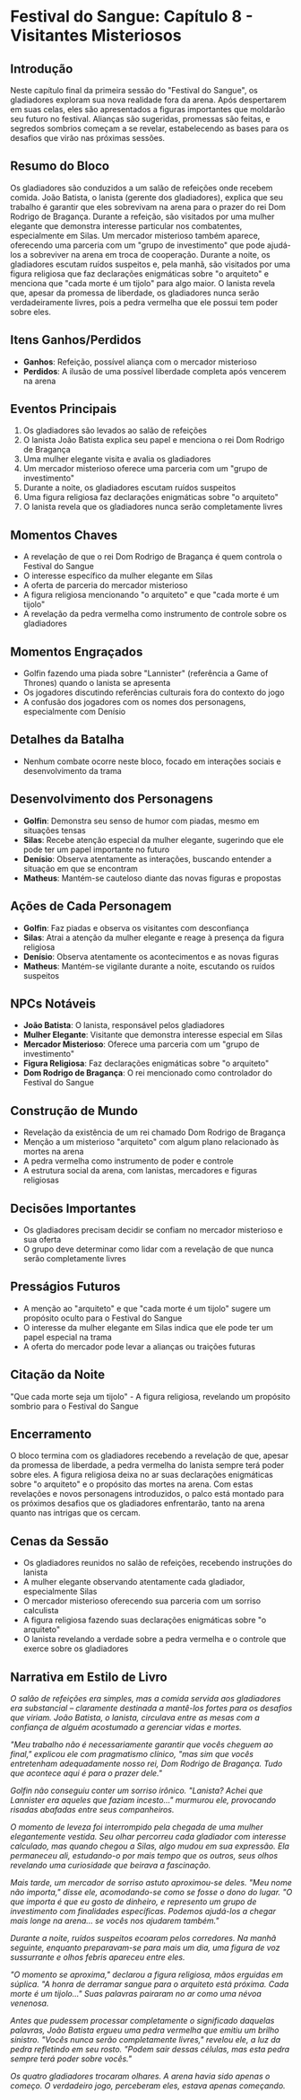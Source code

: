 # Festival do Sangue: Capítulo 8 - Visitantes Misteriosos

## Introdução
Neste capítulo final da primeira sessão do "Festival do Sangue", os gladiadores exploram sua nova realidade fora da arena. Após despertarem em suas celas, eles são apresentados a figuras importantes que moldarão seu futuro no festival. Alianças são sugeridas, promessas são feitas, e segredos sombrios começam a se revelar, estabelecendo as bases para os desafios que virão nas próximas sessões.

## Resumo do Bloco
Os gladiadores são conduzidos a um salão de refeições onde recebem comida. João Batista, o lanista (gerente dos gladiadores), explica que seu trabalho é garantir que eles sobrevivam na arena para o prazer do rei Dom Rodrigo de Bragança. Durante a refeição, são visitados por uma mulher elegante que demonstra interesse particular nos combatentes, especialmente em Silas. Um mercador misterioso também aparece, oferecendo uma parceria com um "grupo de investimento" que pode ajudá-los a sobreviver na arena em troca de cooperação. Durante a noite, os gladiadores escutam ruídos suspeitos e, pela manhã, são visitados por uma figura religiosa que faz declarações enigmáticas sobre "o arquiteto" e menciona que "cada morte é um tijolo" para algo maior. O lanista revela que, apesar da promessa de liberdade, os gladiadores nunca serão verdadeiramente livres, pois a pedra vermelha que ele possui tem poder sobre eles.

## Itens Ganhos/Perdidos
- **Ganhos**: Refeição, possível aliança com o mercador misterioso
- **Perdidos**: A ilusão de uma possível liberdade completa após vencerem na arena

## Eventos Principais
1. Os gladiadores são levados ao salão de refeições
2. O lanista João Batista explica seu papel e menciona o rei Dom Rodrigo de Bragança
3. Uma mulher elegante visita e avalia os gladiadores
4. Um mercador misterioso oferece uma parceria com um "grupo de investimento"
5. Durante a noite, os gladiadores escutam ruídos suspeitos
6. Uma figura religiosa faz declarações enigmáticas sobre "o arquiteto"
7. O lanista revela que os gladiadores nunca serão completamente livres

## Momentos Chaves
- A revelação de que o rei Dom Rodrigo de Bragança é quem controla o Festival do Sangue
- O interesse específico da mulher elegante em Silas
- A oferta de parceria do mercador misterioso
- A figura religiosa mencionando "o arquiteto" e que "cada morte é um tijolo"
- A revelação da pedra vermelha como instrumento de controle sobre os gladiadores

## Momentos Engraçados
- Golfin fazendo uma piada sobre "Lannister" (referência a Game of Thrones) quando o lanista se apresenta
- Os jogadores discutindo referências culturais fora do contexto do jogo
- A confusão dos jogadores com os nomes dos personagens, especialmente com Denísio

## Detalhes da Batalha
- Nenhum combate ocorre neste bloco, focado em interações sociais e desenvolvimento da trama

## Desenvolvimento dos Personagens
- **Golfin**: Demonstra seu senso de humor com piadas, mesmo em situações tensas
- **Silas**: Recebe atenção especial da mulher elegante, sugerindo que ele pode ter um papel importante no futuro
- **Denísio**: Observa atentamente as interações, buscando entender a situação em que se encontram
- **Matheus**: Mantém-se cauteloso diante das novas figuras e propostas

## Ações de Cada Personagem
- **Golfin**: Faz piadas e observa os visitantes com desconfiança
- **Silas**: Atrai a atenção da mulher elegante e reage à presença da figura religiosa
- **Denísio**: Observa atentamente os acontecimentos e as novas figuras
- **Matheus**: Mantém-se vigilante durante a noite, escutando os ruídos suspeitos

## NPCs Notáveis
- **João Batista**: O lanista, responsável pelos gladiadores
- **Mulher Elegante**: Visitante que demonstra interesse especial em Silas
- **Mercador Misterioso**: Oferece uma parceria com um "grupo de investimento"
- **Figura Religiosa**: Faz declarações enigmáticas sobre "o arquiteto"
- **Dom Rodrigo de Bragança**: O rei mencionado como controlador do Festival do Sangue

## Construção de Mundo
- Revelação da existência de um rei chamado Dom Rodrigo de Bragança
- Menção a um misterioso "arquiteto" com algum plano relacionado às mortes na arena
- A pedra vermelha como instrumento de poder e controle
- A estrutura social da arena, com lanistas, mercadores e figuras religiosas

## Decisões Importantes
- Os gladiadores precisam decidir se confiam no mercador misterioso e sua oferta
- O grupo deve determinar como lidar com a revelação de que nunca serão completamente livres

## Presságios Futuros
- A menção ao "arquiteto" e que "cada morte é um tijolo" sugere um propósito oculto para o Festival do Sangue
- O interesse da mulher elegante em Silas indica que ele pode ter um papel especial na trama
- A oferta do mercador pode levar a alianças ou traições futuras

## Citação da Noite
"Que cada morte seja um tijolo" - A figura religiosa, revelando um propósito sombrio para o Festival do Sangue

## Encerramento
O bloco termina com os gladiadores recebendo a revelação de que, apesar da promessa de liberdade, a pedra vermelha do lanista sempre terá poder sobre eles. A figura religiosa deixa no ar suas declarações enigmáticas sobre "o arquiteto" e o propósito das mortes na arena. Com estas revelações e novos personagens introduzidos, o palco está montado para os próximos desafios que os gladiadores enfrentarão, tanto na arena quanto nas intrigas que os cercam.

## Cenas da Sessão
- Os gladiadores reunidos no salão de refeições, recebendo instruções do lanista
- A mulher elegante observando atentamente cada gladiador, especialmente Silas
- O mercador misterioso oferecendo sua parceria com um sorriso calculista
- A figura religiosa fazendo suas declarações enigmáticas sobre "o arquiteto"
- O lanista revelando a verdade sobre a pedra vermelha e o controle que exerce sobre os gladiadores

## Narrativa em Estilo de Livro

*O salão de refeições era simples, mas a comida servida aos gladiadores era substancial – claramente destinada a mantê-los fortes para os desafios que viriam. João Batista, o lanista, circulava entre as mesas com a confiança de alguém acostumado a gerenciar vidas e mortes.*

*"Meu trabalho não é necessariamente garantir que vocês cheguem ao final," explicou ele com pragmatismo clínico, "mas sim que vocês entretenham adequadamente nosso rei, Dom Rodrigo de Bragança. Tudo que acontece aqui é para o prazer dele."*

*Golfin não conseguiu conter um sorriso irônico. "Lanista? Achei que Lannister era aqueles que faziam incesto..." murmurou ele, provocando risadas abafadas entre seus companheiros.*

*O momento de leveza foi interrompido pela chegada de uma mulher elegantemente vestida. Seu olhar percorreu cada gladiador com interesse calculado, mas quando chegou a Silas, algo mudou em sua expressão. Ela permaneceu ali, estudando-o por mais tempo que os outros, seus olhos revelando uma curiosidade que beirava a fascinação.*

*Mais tarde, um mercador de sorriso astuto aproximou-se deles. "Meu nome não importa," disse ele, acomodando-se como se fosse o dono do lugar. "O que importa é que eu gosto de dinheiro, e represento um grupo de investimento com finalidades específicas. Podemos ajudá-los a chegar mais longe na arena... se vocês nos ajudarem também."*

*Durante a noite, ruídos suspeitos ecoaram pelos corredores. Na manhã seguinte, enquanto preparavam-se para mais um dia, uma figura de voz sussurrante e olhos febris apareceu entre eles.*

*"O momento se aproxima," declarou a figura religiosa, mãos erguidas em súplica. "A honra de derramar sangue para o arquiteto está próxima. Cada morte é um tijolo..." Suas palavras pairaram no ar como uma névoa venenosa.*

*Antes que pudessem processar completamente o significado daquelas palavras, João Batista ergueu uma pedra vermelha que emitiu um brilho sinistro. "Vocês nunca serão completamente livres," revelou ele, a luz da pedra refletindo em seu rosto. "Podem sair dessas células, mas esta pedra sempre terá poder sobre vocês."*

*Os quatro gladiadores trocaram olhares. A arena havia sido apenas o começo. O verdadeiro jogo, perceberam eles, estava apenas começando.* 